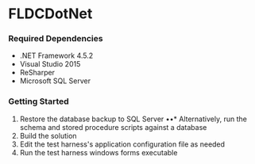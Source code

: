 # FLDCDotNet

### Required Dependencies

* .NET Framework 4.5.2
* Visual Studio 2015
* ReSharper
* Microsoft SQL Server

### Getting Started

1. Restore the database backup to SQL Server
••* Alternatively, run the schema and stored procedure scripts against a database
2. Build the solution
3. Edit the test harness's application configuration file as needed
4. Run the test harness windows forms executable